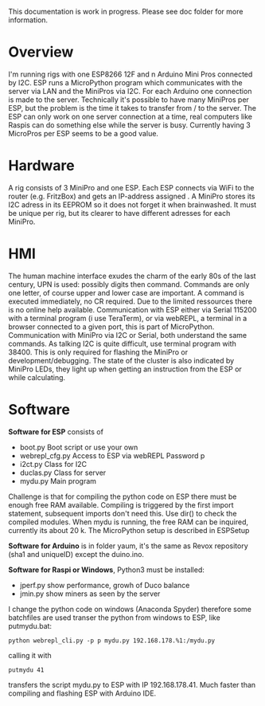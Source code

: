 ﻿This documentation is work in progress. Please see doc folder for more information.

# Overview

I'm running  rigs  with one  ESP8266 12F and n Arduino Mini Pros connected by I2C. ESP runs a MicroPython program which communicates with the server via LAN and the MiniPros via I2C. For each Arduino one connection is made to the server. Technically it's possible to have many MiniPros per ESP, but the problem is the time it takes to transfer from / to the server. The ESP can only work on one server connection at a time, real computers like Raspis can do something else while the server is busy. Currently having 3 MicroPros per ESP seems to be a good value.

# Hardware
A rig consists of 3 MiniPro and one ESP.  Each ESP connects via WiFi to the router (e.g. FritzBox)  and gets an IP-address assigned . A MiniPro stores its I2C adress in its EEPROM so it does not forget it when brainwashed. It must be unique per rig, but its clearer  to have different adresses for each MiniPro. 

# HMI

The human machine interface exudes the charm of the early 80s of the last century, UPN is used: possibly digits then command. Commands are only one letter, of course upper and lower case are important. A command is executed immediately, no CR required. Due to the limited ressources there is no online help available.
Communication with ESP either via Serial 115200 with a terminal program (i use TeraTerm), or via webREPL, a terminal in a browser connected to a given port, this is part of MicroPython. 
Communication with MiniPro via I2C or Serial, both understand the same commands. As talking I2C is quite difficult, use terminal program with 38400. This is only required for flashing the MiniPro or development/debugging. 
The state of the cluster is also indicated by MiniPro LEDs, they light up when getting an instruction from the ESP or while calculating.

# Software

**Software for ESP** consists of
 -  boot.py					Boot script or use your own 
 - webrepl_cfg.py  		Access to ESP via  webREPL Password p
 -  i2ct.py	 				Class for I2C 
 - duclas.py 				Class for server 
 - mydu.py					Main program

Challenge is that for compiling the python code on ESP there must be enough free RAM available. Compiling is triggered by the first import statement, subsequent imports don't need this. Use dir() to check the compiled modules.
When mydu is running, the free RAM can be inquired, currently its about 20 k.
The MicroPython setup is described in ESPSetup

**Software for Arduino** is in folder yaum, it's the same as Revox repository (sha1 and uniqueID) except the duino.ino.

**Software for Raspi or Windows**, Python3 must be installed:

 - jperf.py		show performance, growh of Duco balance 
 - jmin.py		show miners as seen by the server

I change the python code on windows (Anaconda Spyder) therefore some batchfiles are used  transer the python from windows to ESP, like putmydu.bat:

    python webrepl_cli.py -p p mydu.py 192.168.178.%1:/mydu.py
calling it with 

    putmydu 41

    
transfers the script mydu.py to ESP with IP 192.168.178.41. 
Much faster than compiling and flashing ESP with Arduino IDE.

